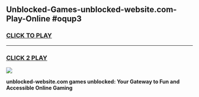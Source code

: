 
## Unblocked-Games-unblocked-website.com-Play-Online #oqup3
<h3>
<a href="https://news.freeplayer.one?title=unblocked-website.com&ref=3">CLICK TO PLAY</a></h3>
<hr>

<h3>
<a href="https://news.freeplayer.one?title=unblocked-website.com&ref=3">CLICK 2 PLAY</a>
  
</h3>

<a href="https://news.freeplayer.one?title=unblocked-website.com&ref=3"><img src="https://clearcache.store/games.png"></a>


**unblocked-website.com games unblocked: Your Gateway to Fun and Accessible Online Gaming**
